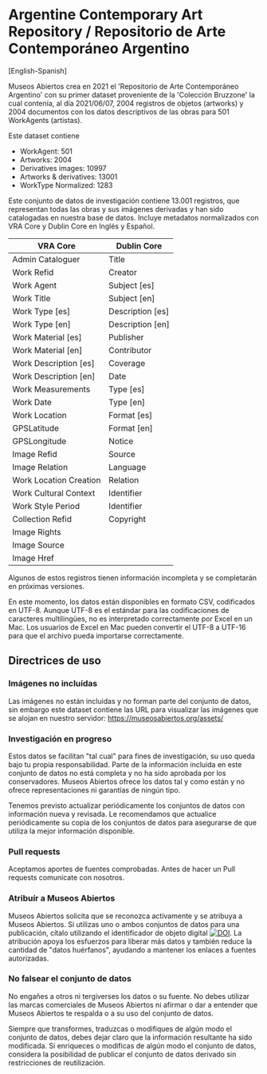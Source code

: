 # Argentine Contemporary Art Repository / Repositorio de Arte Contemporáneo Argentino

[English-Spanish]

Museos Abiertos crea en 2021 el 'Repositorio de Arte Contemporáneo Argentino' con su primer dataset proveniente de la 'Colección Bruzzone' la cual contenía, al día 2021/06/07, 2004 registros de objetos (artworks) y 2004 documentos con los datos descriptivos de las obras para 501 WorkAgents (artistas).

Este dataset contiene 

* WorkAgent: 501
* Artworks: 2004
* Derivatives	images: 10997
* Artworks & derivatives: 13001
* WorkType Normalized: 1283

Este conjunto de datos de investigación contiene 13.001 registros, que representan todas las obras y sus imágenes derivadas y han sido catalogadas en nuestra base de datos. Incluye metadatos normalizados con VRA Core y Dublin Core en Inglés y Español.

| VRA Core               | Dublin Core              |
|------------------------|--------------------------|
| Admin Cataloguer       | Title                    |
| Work Refid             | Creator                  |
| Work Agent             | Subject [es]             |
| Work Title             | Subject [en]             |
| Work Type [es]         | Description [es]         |
| Work Type [en]         | Description [en]         |
| Work Material [es]     | Publisher                |
| Work Material [en]     | Contributor              |
| Work Description [es]  | Coverage                 |
| Work Description [en]  | Date                     |
| Work Measurements      | Type [es]                |
| Work Date              | Type [en]                |
| Work Location          | Format [es]              |
| GPSLatitude            | Format [en]              |
| GPSLongitude           | Notice                   |
| Image Refid            | Source                   |
| Image Relation         | Language                 |
| Work Location Creation | Relation                 |
| Work Cultural Context  | Identifier               |
| Work Style Period      | Identifier               |
| Collection Refid       | Copyright                |
| Image Rights           |                          |
| Image Source           |                          |
| Image Href             |                          |

Algunos de estos registros tienen información incompleta y se completarán en próximas versiones.

En este momento, los datos están disponibles en formato CSV, codificados en UTF-8. Aunque UTF-8 es el estándar para las codificaciones de caracteres multilingües, no es interpretado correctamente por Excel en un Mac. Los usuarios de Excel en Mac pueden convertir el UTF-8 a UTF-16 para que el archivo pueda importarse correctamente.


## Directrices de uso

### Imágenes no incluídas

Las imágenes no están incluidas y no forman parte del conjunto de datos, sin embargo este dataset contiene las URL para visualizar las imágenes que se alojan en nuestro servidor: https://museosabiertos.org/assets/


### Investigación en progreso
Estos datos se facilitan "tal cual" para fines de investigación, su uso queda bajo tu propia responsabilidad. Parte de la información incluida en este conjunto de datos no está completa y no ha sido aprobada por los conservadores. Museos Abiertos ofrece los datos tal y como están y no ofrece representaciones ni garantías de ningún tipo.

Tenemos previsto actualizar periódicamente los conjuntos de datos con información nueva y revisada. Le recomendamos que actualice periódicamente su copia de los conjuntos de datos para asegurarse de que utiliza la mejor información disponible.


### Pull requests
Aceptamos aportes de fuentes comprobadas. Antes de hacer un Pull requests comunícate con nosotros.

### Atribuír a Museos Abiertos
Museos Abiertos solicita que se reconozca activamente y se atribuya a Museos Abiertos. Si utilizas uno o ambos conjuntos de datos para una publicación, cítalo utilizando el identificador de objeto digital [![DOI](https://zenodo.org/badge/DOI/10.5281/zenodo.7236004.svg)](https://doi.org/10.5281/zenodo.7236004). La atribución apoya los esfuerzos para liberar más datos y también reduce la cantidad de "datos huérfanos", ayudando a mantener los enlaces a fuentes autorizadas.

### No falsear el conjunto de datos
No engañes a otros ni tergiverses los datos o su fuente. No debes utilizar las marcas comerciales de Museos Abiertos ni afirmar o dar a entender que Museos Abiertos te respalda o a su uso del conjunto de datos.

Siempre que transformes, traduzcas o modifiques de algún modo el conjunto de datos, debes dejar claro que la información resultante ha sido modificada. Si enriqueces o modificas de algún modo el conjunto de datos, considera la posibilidad de publicar el conjunto de datos derivado sin restricciones de reutilización.
